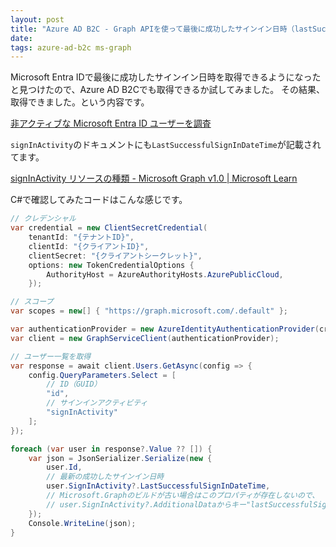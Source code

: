 ```yaml
---
layout: post
title: "Azure AD B2C - Graph APIを使って最後に成功したサインイン日時（lastSuccessfulSignInDateTime）を取得する"
date:
tags: azure-ad-b2c ms-graph
---
```


Microsoft Entra IDで最後に成功したサインイン日時を取得できるようになったと見つけたので、Azure AD B2Cでも取得できるか試してみました。
その結果、取得できました。という内容です。

[非アクティブな Microsoft Entra ID ユーザーを調査](https://zenn.dev/microsoft/articles/5c489b9f6c4bb6)

`signInActivity`のドキュメントにも`LastSuccessfulSignInDateTime`が記載されてます。

[signInActivity リソースの種類 - Microsoft Graph v1.0 &#124; Microsoft Learn](https://learn.microsoft.com/ja-jp/graph/api/resources/signinactivity?view=graph-rest-1.0)

C#で確認してみたコードはこんな感じです。

```csharp
// クレデンシャル
var credential = new ClientSecretCredential(
    tenantId: "{テナントID}",
    clientId: "{クライアントID}",
    clientSecret: "{クライアントシークレット}",
    options: new TokenCredentialOptions {
        AuthorityHost = AzureAuthorityHosts.AzurePublicCloud,
    });

// スコープ
var scopes = new[] { "https://graph.microsoft.com/.default" };

var authenticationProvider = new AzureIdentityAuthenticationProvider(credential: credential, scopes: scopes);
var client = new GraphServiceClient(authenticationProvider);

// ユーザー一覧を取得
var response = await client.Users.GetAsync(config => {
    config.QueryParameters.Select = [
        // ID（GUID）
        "id",
        // サインインアクティビティ
        "signInActivity"
    ];
});

foreach (var user in response?.Value ?? []) {
    var json = JsonSerializer.Serialize(new {
        user.Id,
        // 最新の成功したサインイン日時
        user.SignInActivity?.LastSuccessfulSignInDateTime,
        // Microsoft.Graphのビルドが古い場合はこのプロパティが存在しないので、
        // user.SignInActivity?.AdditionalDataからキー"lastSuccessfulSignInDateTime"で取得できるっぽい
    });
    Console.WriteLine(json);
}
```
